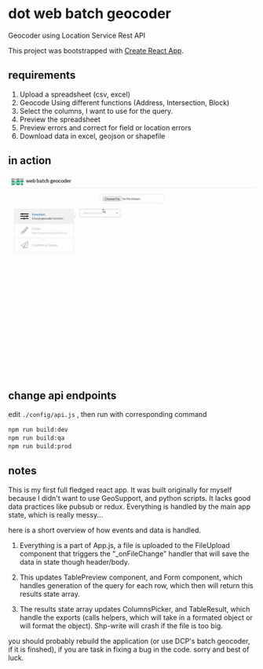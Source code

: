 # dot web batch geocoder

Geocoder using Location Service Rest API

This project was bootstrapped with [Create React App](https://github.com/facebookincubator/create-react-app).

## requirements

1. Upload a spreadsheet (csv, excel)
2. Geocode Using different functions (Address, Intersection, Block) 
3. Select the columns, I want to use for the query.
4. Preview the spreadsheet
5. Preview errors and correct for field or location errors
6. Download data in excel, geojson or shapefile

## in action

![example of dot web batch geocoder](example.gif)

## change api endpoints

edit `./config/api.js` , then run with corresponding command

```bash
npm run build:dev
npm run build:qa
npm run build:prod
```

## notes

This is my first full fledged react app. It was built originally for myself because I didn't want to use GeoSupport, and python scripts. It lacks good data practices like pubsub or redux. Everything is handled by the main app state, which is really messy...

here is a short overview of how events and data is handled.

1. Everything is a part of App.js, a file is uploaded to the FileUpload component that triggers the "_onFileChange" handler that will save the data in state though header/body.

2. This updates TablePreview component, and Form component, which handles generation of the query for each row, which then will return this results state array.

3. The results state array updates ColumnsPicker, and TableResult, which handle the exports (calls helpers, which will take in a formated object or will format the object). Shp-write will crash if the file is too big.

you should probably rebuild the application (or use DCP's batch geocoder, if it is finshed), if you are task in fixing a bug in the code. sorry and best of luck.